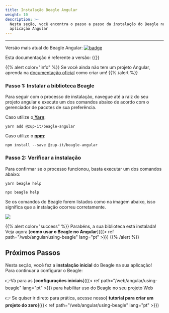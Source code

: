 ```yaml
---
title: Instalação Beagle Angular
weight: 10
description: >-
  Nesta seção, você encontra o passo a passo da instalação do Beagle na sua
  aplicação Angular
---
```


---

Versão mais atual do Beagle Angular: [![badge](https://img.shields.io/npm/v/@zup-it/beagle-angular?logo=Angular)](https://github.com/ZupIT/beagle-web-angular)

Esta documentação é referente a versão: {{<param angular_current_version>}}

{{% alert color="info" %}}
  Se você ainda não tem um projeto Angular, aprenda na [documentação oficial](https://angular.io/guide/setup-local) como criar um!
{{% /alert %}}

### Passo 1: Instalar a biblioteca Beagle

Para seguir com o processo de instalação, navegue até a raiz do seu projeto angular e execute um dos comandos abaixo de acordo com o gerenciador de pacotes de sua preferência.

Caso utilize o[ **Yarn**](https://yarnpkg.com/):

```text
yarn add @zup-it/beagle-angular
```

Caso utilize o [**npm**](https://www.npmjs.com/):

```text
npm install --save @zup-it/beagle-angular
```

### Passo 2: Verificar a instalação

Para confirmar se o processo funcionou, basta executar um dos comandos abaixo:

```text
yarn beagle help
```

```text
npx beagle help
```

Se os comandos do Beagle forem listados como na imagem abaixo, isso significa que a instalação ocorreu corretamente.

![](/shared/image%20%2814%29.png)

{{% alert color="success" %}}
Parabéns, a sua biblioteca está instalada! Veja agora [**como usar o Beagle no Angular**]({{< ref path="/web/angular/using-beagle" lang="pt" >}})
{{% /alert %}}

## Próximos Passos

Nesta seção, você fez a **instalação inicial** do Beagle na sua aplicação!  
Para continuar a configurar o Beagle:

👉Vá para as [**configurações iniciais**]({{< ref path="/web/angular/using-beagle" lang="pt" >}}) para habilitar uso do Beagle no seu projeto Web

👉 Se quiser ir direto para prática, acesse nosso[ **tutorial para criar um projeto do zero**]({{< ref path="/web/angular/using-beagle" lang="pt" >}})

